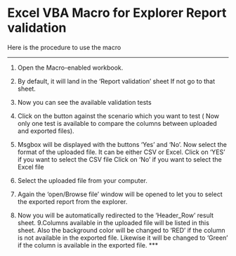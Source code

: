 # Excel VBA Macro for Explorer Report validation


Here is the  procedure to use the macro
***************************************

1. Open the Macro-enabled workbook.

2. By default, it will land in the ‘Report validation’ sheet If not go to that sheet.

3. Now you can see the available validation tests

4. Click on the button against the scenario which you want to test ( Now only one test is available to compare the columns between uploaded and exported files).

5. Msgbox will be displayed with the buttons ‘Yes’ and ‘No’. Now select the format of the uploaded file. It can be either CSV or Excel.
   Click on ‘YES’ if you want to select the CSV file
   Click on ‘No’ if you want to select the Excel file
   
6. Select the uploaded file  from your computer.

7. Again the ‘open/Browse file’ window will be opened to let you to select the exported report from the explorer. 

8. Now you will be automatically redirected to the ‘Header_Row’ result sheet.
9.Columns available in the uploaded file will be listed in this sheet. Also the background color will be changed to ‘RED’ if the column is not available in the exported file. Likewise it will be changed to ‘Green’ if the column is available in the exported file.
                                                                                  ***

